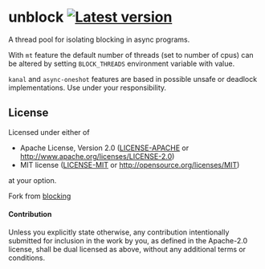 # unblock [![Latest version](https://img.shields.io/crates/v/unblock.svg)](https://crates.io/crates/unblock)

A thread pool for isolating blocking in async programs.

With `mt` feature the default number of threads (set to number of cpus) can be altered 
by setting `BLOCK_THREADS` environment variable with value.

`kanal` and `async-oneshot` features are based in possible unsafe or deadlock implementations. 
Use under your responsibility.

## License

Licensed under either of

 * Apache License, Version 2.0 ([LICENSE-APACHE](LICENSE-APACHE) or http://www.apache.org/licenses/LICENSE-2.0)
 * MIT license ([LICENSE-MIT](LICENSE-MIT) or http://opensource.org/licenses/MIT)

at your option.

Fork from [blocking](https://github.com/smol-rs/blocking)

#### Contribution

Unless you explicitly state otherwise, any contribution intentionally submitted
for inclusion in the work by you, as defined in the Apache-2.0 license, shall be
dual licensed as above, without any additional terms or conditions.
